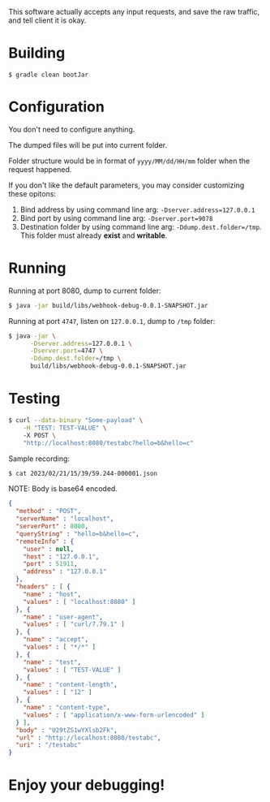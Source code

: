 This software actually accepts any input requests, and save the raw traffic, and tell client it is okay.

# Building
```
$ gradle clean bootJar
```

# Configuration
You don't need to configure anything. 

The dumped files will be put into current folder. 

Folder structure would be in format of `yyyy/MM/dd/HH/mm` folder when the request happened.

If you don't like the default parameters, you may consider customizing these opitons:

1. Bind address by using command line arg: `-Dserver.address=127.0.0.1`
2. Bind port by using command line arg: `-Dserver.port=9078`
3. Destination folder by using command line arg: `-Ddump.dest.folder=/tmp`. This folder must already **exist** and **writable**.

# Running

Running at port 8080, dump to current folder:
```bash
$ java -jar build/libs/webhook-debug-0.0.1-SNAPSHOT.jar
```

Running at port `4747`, listen on `127.0.0.1`, dump to `/tmp` folder:
```bash
$ java -jar \
      -Dserver.address=127.0.0.1 \
      -Dserver.port=4747 \
      -Ddump.dest.folder=/tmp \ 
      build/libs/webhook-debug-0.0.1-SNAPSHOT.jar
```

# Testing
```bash
$ curl --data-binary "Some-payload" \
    -H "TEST: TEST-VALUE" \ 
    -X POST \
    "http://localhost:8080/testabc?hello=b&hello=c"
```

Sample recording:
```bash
$ cat 2023/02/21/15/39/59.244-000001.json
```

NOTE: Body is base64 encoded.
```json
{
  "method" : "POST",
  "serverName" : "localhost",
  "serverPort" : 8080,
  "queryString" : "hello=b&hello=c",
  "remoteInfo" : {
    "user" : null,
    "host" : "127.0.0.1",
    "port" : 51911,
    "address" : "127.0.0.1"
  },
  "headers" : [ {
    "name" : "host",
    "values" : [ "localhost:8080" ]
  }, {
    "name" : "user-agent",
    "values" : [ "curl/7.79.1" ]
  }, {
    "name" : "accept",
    "values" : [ "*/*" ]
  }, {
    "name" : "test",
    "values" : [ "TEST-VALUE" ]
  }, {
    "name" : "content-length",
    "values" : [ "12" ]
  }, {
    "name" : "content-type",
    "values" : [ "application/x-www-form-urlencoded" ]
  } ],
  "body" : "U29tZS1wYXlsb2Fk",
  "url" : "http://localhost:8080/testabc",
  "uri" : "/testabc"
}
```

# Enjoy your debugging!
